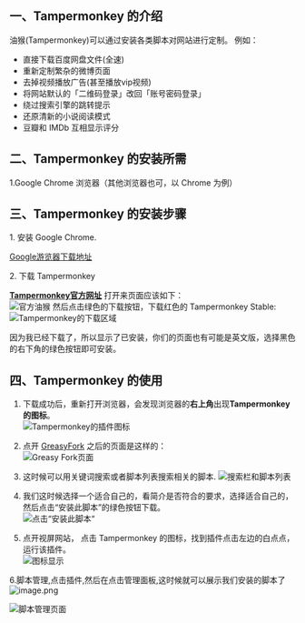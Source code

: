 ## 一、Tampermonkey 的介绍

油猴(Tampermonkey)可以通过安装各类脚本对网站进行定制。
例如：

* 直接下载百度网盘文件(全速)
* 重新定制繁杂的微博页面
* 去掉视频播放广告(甚至播放vip视频)
* 将网站默认的「二维码登录」改回「账号密码登录」
* 绕过搜索引擎的跳转提示
* 还原清新的小说阅读模式
* 豆瓣和 IMDb 互相显示评分

## 二、Tampermonkey 的安装所需

1.Google Chrome 浏览器（其他浏览器也可，以 Chrome 为例）

## 三、Tampermonkey 的安装步骤

1\. 安装 Google Chrome.

[Google游览器下载地址](https://www.google.cn/chrome/)

2\. 下载 Tampermonkey

**[Tampermonkey官方网址](https://www.tampermonkey.net/index.php?ext=gz80&show=dhdg)**
打开来页面应该如下：  
![官方油猴](https://upload-images.jianshu.io/upload_images/2627208-d55def1c0653920c.png?imageMogr2/auto-orient/strip%7CimageView2/2/w/1240)
然后点击绿色的下载按钮，下载红色的 Tampermonkey Stable:
![Tampermonkey的下载区域](https://upload-images.jianshu.io/upload_images/2627208-4a967c4d39439fea.png?imageMogr2/auto-orient/strip%7CimageView2/2/w/1240)

因为我已经下载了，所以显示了已安装，你们的页面也有可能是英文版，选择黑色的右下角的绿色按钮即可安装。

## 四、Tampermonkey 的使用

1.  下载成功后，重新打开浏览器，会发现浏览器的**右上角**出现**Tampermonkey 的图标**。  
    ![Tampermonkey的插件图标](https://upload-images.jianshu.io/upload_images/2627208-965ee71f6adcf856.png?imageMogr2/auto-orient/strip%7CimageView2/2/w/1240)


2.  点开 [GreasyFork](https://greasyfork.org/zh-CN) 之后的页面是这样的：  
    ![Greasy Fork页面](https://upload-images.jianshu.io/upload_images/2627208-73fe2d89078add67?imageMogr2/auto-orient/strip%7CimageView2/2/w/1240)
3.  这时候可以用关键词搜索或者脚本列表搜索相关的脚本.
    ![搜索栏和脚本列表](https://upload-images.jianshu.io/upload_images/2627208-de587a44014caf33.png?imageMogr2/auto-orient/strip%7CimageView2/2/w/1240)

4.  我们这时候选择一个适合自己的，看简介是否符合的要求，选择适合自己的，然后点击“安装此脚本”的绿色按钮下载。  
![点击“安装此脚本“](https://upload-images.jianshu.io/upload_images/2627208-d8e8baf0f1f4a3e3.png?imageMogr2/auto-orient/strip%7CimageView2/2/w/1240)

5.  点开视屏网站， 点击 Tampermonkey 的图标，找到插件点击左边的白点点，运行该插件。  
    ![图标显示](https://upload-images.jianshu.io/upload_images/2627208-8a51c9bbc9285c32.png?imageMogr2/auto-orient/strip%7CimageView2/2/w/1240)

 6.脚本管理,点击插件,然后在点击管理面板,这时候就可以展示我们安装的脚本了
   ![image.png](https://upload-images.jianshu.io/upload_images/2627208-ec08d2bd4d785981.png?imageMogr2/auto-orient/strip%7CimageView2/2/w/1240)

![脚本管理页面](https://upload-images.jianshu.io/upload_images/2627208-8475f79edeef480e.png?imageMogr2/auto-orient/strip%7CimageView2/2/w/1240)